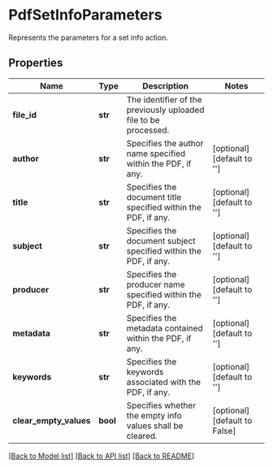 # PdfSetInfoParameters

Represents the parameters for a set info action.
## Properties
Name | Type | Description | Notes
------------ | ------------- | ------------- | -------------
**file_id** | **str** | The identifier of the previously uploaded file to be processed. | 
**author** | **str** | Specifies the author name specified within the PDF, if any. | [optional] [default to '']
**title** | **str** | Specifies the document title specified within the PDF, if any. | [optional] [default to '']
**subject** | **str** | Specifies the document subject specified within the PDF, if any. | [optional] [default to '']
**producer** | **str** | Specifies the producer name specified within the PDF, if any. | [optional] [default to '']
**metadata** | **str** | Specifies the metadata contained within the PDF, if any. | [optional] [default to '']
**keywords** | **str** | Specifies the keywords associated with the PDF, if any. | [optional] [default to '']
**clear_empty_values** | **bool** | Specifies whether the empty info values shall be cleared. | [optional] [default to False]

[[Back to Model list]](../README.md#documentation-for-models) [[Back to API list]](../README.md#documentation-for-api-endpoints) [[Back to README]](../README.md)


